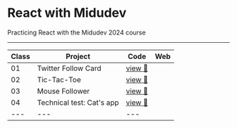# React with Midudev

Practicing React with the Midudev 2024 course

---

| Class | Project             | Code                                                                                                    | Web |
| ----- | ------------------- | ------------------------------------------------------------------------------------------------------- | --- |
| 01    | Twitter Follow Card | [view 🔗](https://github.com/Lachicagladiadora/react-midudev/tree/main/projects/01-twitter-follow-card) |
| 02    | Tic-Tac-Toe         | [view 🔗](https://github.com/Lachicagladiadora/react-midudev/tree/main/projects/02-tic-tac-toe)         |
| 03    | Mouse Follower         | [view 🔗](https://github.com/Lachicagladiadora/react-midudev/tree/main/projects/03-mouse-follower)         |
| 04    | Technical test: Cat's app | [view 🔗](https://github.com/Lachicagladiadora/react-midudev/tree/main/projects/04-react-prueba-tecnica)         |
| ---   | ---                 | ---                                                                                                     |
